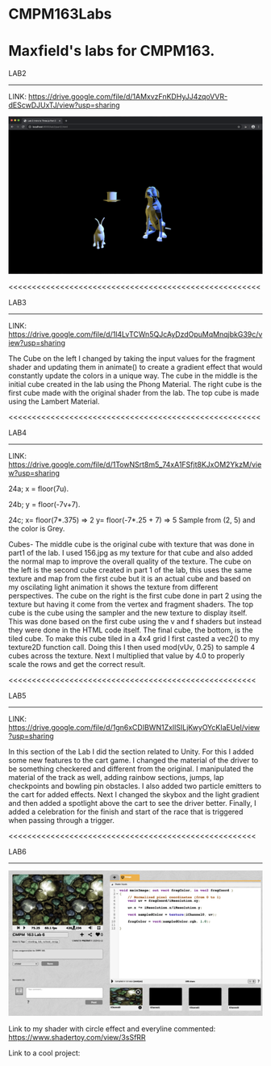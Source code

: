 # CMPM163Labs
Maxfield's labs for CMPM163.
======================================================

LAB2
______________________________________________________

LINK: https://drive.google.com/file/d/1AMxvzFnKDHyJJ4zqoVVR-dEScwDJUxTJ/view?usp=sharing

![](lab2/media/part%202%20screenshot.png)

<<<<<<<<<<<<<<<<<<<<<<<<<<<<<<<<<<<<<<<<<<<<<<<<<<<<<<

LAB3
______________________________________________________

LINK: https://drive.google.com/file/d/1l4LvTCWn5QJcAyDzdOpuMqMnqjbkG39c/view?usp=sharing

The Cube on the left I changed by taking the input values for the fragment shader and updating them in animate()
to create a gradient effect that would constantly update the colors in a unique way. 
The cube in the middle is the initial cube created in the lab using the Phong Material. The right cube is the first
cube made with the original shader from the lab. The top cube is made using the Lambert Material.

<<<<<<<<<<<<<<<<<<<<<<<<<<<<<<<<<<<<<<<<<<<<<<<<<<<<<<

LAB4
______________________________________________________

LINK: https://drive.google.com/file/d/1TowNSrt8m5_74xA1FSfjt8KJxOM2YkzM/view?usp=sharing

24a; x = floor(7u).

24b; y = floor(-7v+7).

24c; x= floor(7*.375) => 2 
     y= floor(-7*.25 + 7) => 5
     Sample from (2, 5) and the color is Grey.
     
Cubes- The middle cube is the original cube with texture that was done in part1 of the lab. I used 156.jpg as my texture for that cube and also added the normal map to improve the overall quality of the texture. The cube on the left is the second cube created in part 1 of the lab, this uses the same texture and map from the first cube but it is an actual cube and based on my oscilating light animation it shows the texture from different perspectives. The cube on the right is the first cube done in part 2 using the texture but having it come from the vertex and fragment shaders. The top cube is the cube using the sampler and the new texture to display itself. This was done based on the first cube using the v and f shaders but instead they were done in the HTML code itself. The final cube, the bottom, is the tiled cube. To make this cube tiled in a 4x4 grid I first casted a vec2() to my texture2D function call. Doing this I then used mod(vUv, 0.25) to sample 4 cubes across the texture. Next I multiplied that value by 4.0 to properly scale the rows and get the correct result.

<<<<<<<<<<<<<<<<<<<<<<<<<<<<<<<<<<<<<<<<<<<<<<<<<<<<<

LAB5
_____________________________________________________
LINK: https://drive.google.com/file/d/1gn6xCDIBWN1ZxIlSILjKwyOYcKIaEUeI/view?usp=sharing

In this section of the Lab I did the section related to Unity. For this I added some new features to the cart game. I changed the material of the driver to be something checkered and different from the original. I manipulated the material of the track as well, adding rainbow sections, jumps, lap checkpoints and bowling pin obstacles. I also added two particle emitters to the cart for added effects. Next I changed the skybox and the light gradient and then added a spotlight above the cart to see the driver better. Finally, I added a celebration for the finish and start of the race that is triggered when passing through a trigger. 

<<<<<<<<<<<<<<<<<<<<<<<<<<<<<<<<<<<<<<<<<<<<<<<<<<<<<

LAB6
_____________________________________________________

![](lab6%20media/Lab6%20SC.png)

Link to my shader with circle effect and everyline commented: https://www.shadertoy.com/view/3sSfRR

Link to a cool project: 
